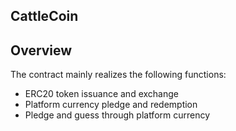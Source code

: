 ## CattleCoin

## Overview

The contract mainly realizes the following functions:
 + ERC20 token issuance and exchange
 + Platform currency pledge and redemption
 + Pledge and guess through platform currency
